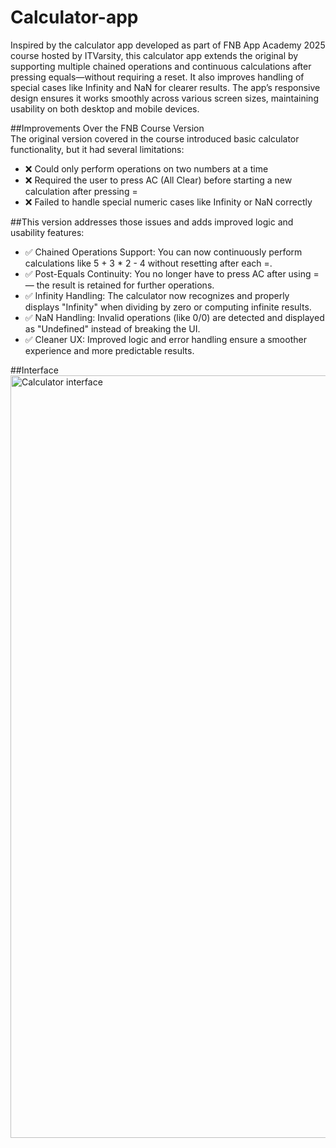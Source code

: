 # Calculator-app

Inspired by the calculator app developed as part of FNB App Academy 2025 course hosted by ITVarsity, this calculator app extends the original by supporting multiple chained operations and continuous calculations after pressing equals—without requiring a reset. It also improves handling of special cases like Infinity and NaN for clearer results. The app’s responsive design ensures it works smoothly across various screen sizes, maintaining usability on both desktop and mobile devices.

##Improvements Over the FNB Course Version  
The original version covered in the course introduced basic calculator functionality, but it had several limitations:
  - ❌ Could only perform operations on two numbers at a time
  - ❌ Required the user to press AC (All Clear) before starting a new calculation after pressing =
  - ❌ Failed to handle special numeric cases like Infinity or NaN correctly

##This version addresses those issues and adds improved logic and usability features:
  - ✅ Chained Operations Support: You can now continuously perform calculations like 5 + 3 * 2 - 4 without resetting after each =.
  - ✅ Post-Equals Continuity: You no longer have to press AC after using = — the result is retained for further operations.
  - ✅ Infinity Handling: The calculator now recognizes and properly displays "Infinity" when dividing by zero or computing infinite results.
  - ✅ NaN Handling: Invalid operations (like 0/0) are detected and displayed as "Undefined" instead of breaking the UI.
  - ✅ Cleaner UX: Improved logic and error handling ensure a smoother experience and more predictable results.

##Interface
<img width="1018" height="1220" alt="Calculator interface" src="https://github.com/user-attachments/assets/86786e39-4713-4b81-bf9d-d56be4535dea" />
